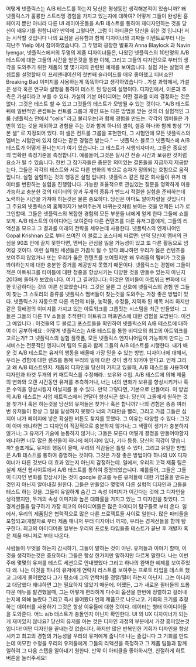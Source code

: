 어떻게 넷플릭스는 A/B 테스트를 하는지
당신은 평생동안 생각해본적이 있습니까? 왜 넷플릭스가 훌륭한 스트리밍 경험을 가지고 있는지에 대하여?
어떻게 그들이 완성된 홈페이지 뿐만 아니라 다른 UI 레이아웃들을 A/B 테스트를 통하여 재디자인하는 것을 당신이 배우기를 원합니까? 만약에 그렇다면, 그럼 이 아티클은 당신을 위한 것 입니다!
저는 시작할 것입니다 나의 요점을 공유함과 함께 디자이너와 괴짜들 이벤트로부터 나는 지난주 Yielp 에서 참여하였습니다. 그 두명의 굉장한 발표자 Anna Blaylock 과 Navin Iyengar, 넷플릭스에서의 두명의 제품 디자이너들은, 나왔던 넷플릭스의 10만명의 A/B 테스트에 대한 그들의 시간을 얻은것을 통한 이해, 그리고 그들의 디자인으로 부터의 생각을 도와주기 위한 제품의 몇 몇가지의 관련된 예제를 보여줍니다.
실험
저는 실험의 콘셉트를 설명할때 이 프레젠테이션의 첫번째 슬라이드를 매우 좋아했고 티비쇼인 Breaking Bad 이미지를 사용하는게 똑똑하다고 생각하였습니다 .
가설
과학에서, 가설은 생각 혹은 연구와 설명을 통하여 테스트 된 당신의 설명이다.
디자인에서, 이론과 추측은 가설이라고 부를 수 있다.
가설의 기본 아이디어는 어떤 결과를 미리 결정하는 것은 없다.
그것은 테스트 할 수 있고 그것들의 테스트가 모방될 수 있는 것이다.
“A/B 테스트 뒤에 일반적인 콘셉트는 컨트롤 그룹과 개인 또는 다른 방법을 받는 것의 더 실험적인 그룹 (넷플릭스 안에서 “cells” 라고 불리우는)과 함께 경험을 만드는. 각각의 멤버들은 가만히 있는 것을 제외하고 경험을 주는 것과 함께 하나의 셀이, 셀중 하나와 함께 항상 “기본 셀” 로 지정되어 있다. 이 셀은 컨트롤 그룹을 표현한다, 그 시험안에 모든 넷플릭스의 멤버는 시험안에 있지 않다는 같은 경험은 받는다.” -- 넷플릭스 블로그
넷플릭스에 A/B 테스트가 어떻게 끝나는지가 여기 있습니다: 그 테스트가 시행되자마자, 그들은 중요성의 명확한 측정기준을 측정합니다. 예를들어,그것은 실시간 전송 시간과 보유한 것처럼 요소가 될 수 있습니다. 한번 그 참가자들은 충분한 의미있는 결론들을 지금까지 제공받는다, 그들은 각각의 테스트와 서로 다른 변화의 밖으로 승자가 정의되는 효험으로 움직입니다.
실험
실험하는 것의 행동은 실험 입니다. 넷플릭스 같은 많은 회사들이 유저 데이터를 변환하는 실험을 진행합니다. 가능한 효율적으로 관심있는 질문을 명확하게 이용가능하고 충분한 것의 데이터의 양과 두개의 종류가 반드시 적절한 실험을 준비하는데 노력하는 시간을 가져야 하는것은 물론 중요하다.
당신은 아마도 알아차렸을 것입니다 그 주요의 넷플릭스의 홈페이지가 보여주는게 바뀌는것처럼 보이는 것을 언제든 너가 로그인할때. 그들은 넷플릭스의 복잡한 경험의 모든 부분들 너에게 얻게 한다 그들에 쇼를 보게.
A/B 테스트의 아이디어는 보여준다 다른 컨텐츠를 다른 유저그룹에게, 그들의 리액션을 모으고 그 결과를 미래의 전략을 세우는데 사용한다. 넷플릭스의 엔제니어인 Gopal Krishnan 으로 부터 쓰여진 이 블로그 포스터에 따르면:
만약 당신이 멤버의 관심을 90초 안에 끌지 못한다면, 멤버는 관심을 잃을 가능성이 있고 또 다른 활동으로 넘어갈 것이다. 이런 실패된 세션들은 가끔식 될 수 있다 왜냐하면 우리가 옳은 컨텐츠를 보여주지 않았거나 또는 우리가 옳은 컨텐츠를 보여줬지만 왜 우리들의 멤버가 그것을 봐야하는지에 대한 충분한 증거를 제공받지 못했기 때문이다.
넷플릭스는 경험에 그들이 적은 아트워크를 타이틀에 대한 청중을 향상시키는 다양한 것을 만들수 있는지 아닌지 2013에 돌아가 보았습니다. 여기 그 결과입니다:
이것은 멤버들이 아트워크 변화에 대한 민감하다는 것의 이른 신호였습니다. 그것은 물론 그 신호에 넷플릭스의 경험 안 그들이 찾는 그 스토리의 종류를 넷플릭스 멤버들이 찾는것을 도와주는 가장 좋은 방법이 있다.
넷플릭스가 자동으로  다른 측면의 비율, 농작물, 수정들, 지역화 된 제목 처리 하지만 같은 뒷배경의 이미지를 가지고 있는 아트워크를 그룹짓는 시스템을 최근 만들었다.
그들은 그들의 다른 TV 쇼들을 추적한다 아트워크 퍼포먼스에 대한 경험을 모방된다.
이건 그 예입니다 :
이것들의 두 블로그 포스트들을 확인하여 넷플릭스의 A/B 테스트에 대하여 더 공부하세요 :
어떻게 넷플릭스는 A/B 테스트를 통한 비디오의 최고의 아트워크를 고르는가?
그 넷플릭스의 실험 플랫폼, 모든 넷플릭스 엔지니어팀이 가능하게 만드는 그 서비스는 전문적인 엔지니어 팀의 도움과 함께 그들의 A/B 테스트를 시행한다.
내가 배운 것
A/B 테스트는 유저의 행동을 배울때 가장 믿을 수 있는 방법. 디자이너에 대해서, 우리는 경험에 대한 렌즈를 통해 우리의 일에 대한 것이 생각 되어야 한다고.
언제 그리고 왜 A/B 테스트인지.
제품의 디자인을 당신이 가지고 있을때, A/B 테스트를 사용하여 디자인과 타겟 두개의 키 매트릭스를 수정해라.: 보유와 수입. A/B 테스트에 의해 제품의 변화와 오랜 시간동안 유저를 추측하거나, 너는  너의 변화가 보유를 향상시키거나 혹은 수익을 향상시킬지 아닐지를 볼 수 있다. 만약 그렇다면, 기본으로 만들어라. 이 방법의 A/B 테스트는 사업 메트릭스에서 연달아 향상되곤 했다. 
당신이 그들에게 원하는 것을 찾거나 혹은 하는것을 당신의 유저들은 찾거나 혹은 합니까?
나의 경험은 종종 여러번 유저들이 항상 그 일을 달성하지 못했다 너의 기대만큼 빨리, 그리고 가끔 그들은 심지어 너가 페이지에 넣은 확실한 버튼도 찾지를 못했다. 그 이유는 다양할 수 있다 : 그것이 아마 왜냐하면 그 디자인이 직감적으로 충분하지 않거나; 그 색깔이 생기가 충분하지 않거나; 그 유저가 기술에 능통하지 않거나; 그들은 모른다 어떻게 결정을 만들어야할지 왜냐하면 너무 많은 옵션들이 하나에 페이지에 있다, 기타 등등.
당신의 직감이 맞습니까?
슬프게도, 유저의 행동이 올때, 우리의 직감들은 틀릴 수 있다, 그리고 유일한 방법은 A/B 테스트를 통하여 증명하는 것이다. 그것은 가장 좋은 방법이다 하나의 UX 디자이너가 다른 것보다 더 효과 있는지 아닌지 감정하는데. 일에서, 우리의 고객 제품 팀은 실제 재산 웹사이트에서 A/B 테스트를 통하여 증명되었습니다. 예를들어, 그들은 그들이 디자인 변화를 향상시키는 것이 google 광고를 누른 유저들에 대한 가입율을 만드는 것인지 아닌지 알아내길 원한다. 그들은 만들었다 몇몇의 다른 실험적 디자인과 그들을 테스트 하는 것을.
그들이 유일하게 숨긴 그 속성 이미지가 이긴다는 것에 그 디자인을 생각했지만, 두개의 속성 이미지와 높은 대화률을 가지고 있는 그 디자인을 찾았다.
그 경계선들을 탐구하기
가장 최고의 아이디어들은 많은 아이디어 탐구들로 부터 온다. 일에서, 우리의 제품팀은 협력적으로 많은 다른 프로젝트들 사이로 일한다. 많은 파티들을 포함되고(개발자로 부터 제품 매니저 부터 디자이너 까지), 우리는 경계선들을 함께 탐구한다. 최고의 아이디어중 일부는 우리의 프로토 타입들중 테스트가 끝난 후 개발자 혹은 제품 매니저로 부터 나온다.
 
사람들이 무엇을 하는지 감시하기, 그들이 말하는 것이 아닌.
유저들과 이야기 할때, 이것을 생각하는것은 중요하다: 그들은 항상 한가지만 말하지만 다르게 말한다. 나는 이번주에 몇몇의 유저를 테스트 세션으로 안내했었다 그리고 하나의 완벽한 예제를 보여주었다 왜. 
나는 이것을 하나의 유저에게 연락처 리스트를 보여주는 프로토 타입을 테스트 했고 그에게 물어봤었다 그가 평소에 그의 연락처를 정렬/필터 하는지 아닌지. 그는 아니라고 대답했다 왜냐하면 그는 필요하지 않았기 때문에. 어쨌든, 그가 새로운 필터들의 드롭다운 메뉴를 발견했을때, 그는 어떻게  편리하게 다수의 옵션을 한번에 정렬하고 걸러내는지에 의해 놀랐다 그리고 즉시 물어봤다 언제 제품으로 나오냐고.
기회의 크기를 추정하는 데이터를 사용하기
그것은 항상 이유들에 대한 것이다.
데이터는 형태 아이디어들을 도와준다.
어느 a/b 테스트가 충돌인지 아닌지 확인한다.
UI 와 UX 디자이너가 되는게 재미있지 않나요? 당신의 유저를 아는 것은 디자인 과정의 부분에서 가장 흥미있는것입니다! 어떤 디자인을 끝내는것 없습니다, 하지만 많은 반복인한 기회가 디자인을 향상시키고 최고의 경험의 가능성을 우리의 유저에게 줍니다!
나는 즐깁니다 그 기회를 만드는데 미묘한 수정을 우리의 유저들에게 그들의 리액션을 측정하고 그 제품 팀들과 함께 일하여 그 다음 스텝을 알아내기 원한다.
만약 이 아티클을 좋아하시면, 친절하게 하트 버튼을 눌러주세요!